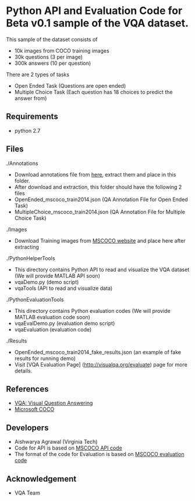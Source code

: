 Python API and Evaluation Code for Beta v0.1 sample of the VQA dataset.
===================

This sample of the dataset consists of
- 10k images from COCO training images
- 30k questions (3 per image)
- 300k answers (10 per question)

There are 2 types of tasks
- Open Ended Task (Questions are open ended)
- Multiple Choice Task (Each question has 18 choices to predict the answer from)

## Requirements ##
- python 2.7

## Files ##
./Annotations
- Download annotations file from [here](https://filebox.ece.vt.edu/~cvmlp/vqa//annotations.zip), extract them and place in this folder.
- After download and extraction, this folder should have the following 2 files  
- OpenEnded_mscoco_train2014.json (QA Annotation File for Open Ended Task)
- MultipleChoice_mscoco_train2014.json (QA Annotation File for Multiple Choice Task)

./Images
- Download Training images from [MSCOCO website](http://mscoco.org/dataset/#download) and place here after extracting

./PythonHelperTools
- This directory contains Python API to read and visualize the VQA dataset (We will provide MATLAB API soon)
- vqaDemo.py (demo script)
- vqaTools (API to read and visualize data)

./PythonEvaluationTools
- This directory contains Python evaluation codes (We will provide MATLAB evaluation code soon)
- vqaEvalDemo.py (evaluation demo script)
- vqaEvaluation (evaluation code)

./Results
- OpenEnded_mscoco_train2014_fake_results.json (an example of fake results for running demo)
- Visit [VQA Evaluation Page] (http://visualqa.org/evaluate) page for more details.

## References ##
- [VQA: Visual Question Answering](http://visualqa.org/)
- [Microsoft COCO](http://mscoco.org/dataset/#download)

## Developers ##
- Aishwarya Agrawal (Virginia Tech)
- Code for API is based on [MSCOCO API code](https://github.com/pdollar/coco)
- The format of the code for Evaluation is based on [MSCOCO evaluation code](https://github.com/tylin/coco-caption)

## Acknowledgement ##
- VQA Team
